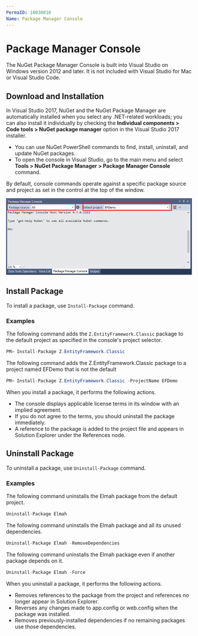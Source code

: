 ```yaml
---
PermaID: 10030010
Name: Package Manager Console
---
```


# Package Manager Console

The NuGet Package Manager Console is built into Visual Studio on Windows version 2012 and later. It is not included with Visual Studio for Mac or Visual Studio Code. 

## Download and Installation

In Visual Studio 2017, NuGet and the NuGet Package Manager are automatically installed when you select any .NET-related workloads; you can also install it individually by checking the **Individual components > Code tools > NuGet package manager** option in the Visual Studio 2017 installer.

 - You can use NuGet PowerShell commands to find, install, uninstall, and update NuGet packages. 
 - To open the console in Visual Studio, go to the main menu and select **Tools > NuGet Package Manager > Package Manager Console** command. 

By default, console commands operate against a specific package source and project as set in the control at the top of the window.

<img src="https://raw.githubusercontent.com/zzzprojects/nuget-tutorial/master/docs/images/package-manager-console.png">

## Install Package

To install a package, use `Install-Package` command.

### Examples

The following command adds the `Z.EntityFramework.Classic` package to the default project as specified in the console's project selector.
 
```csharp
PM> Install-Package Z.EntityFramework.Classic
```

The following command adds the Z.EntityFramework.Classic package to a project named EFDemo that is not the default

```csharp
PM> Install-Package Z.EntityFramework.Classic -ProjectName EFDemo
```

When you install a package, it performs the following actions.

 - The console displays applicable license terms in its window with an implied agreement. 
 - If you do not agree to the terms, you should uninstall the package immediately.
 - A reference to the package is added to the project file and appears in Solution Explorer under the References node.

## Uninstall Package

To uninstall a package, use `Uninstall-Package` command.

### Examples

The following command uninstalls the Elmah package from the default project.

```csharp
Uninstall-Package Elmah
```

The following command uninstalls the Elmah package and all its unused dependencies.

```csharp
Uninstall-Package Elmah -RemoveDependencies 
```

The following command uninstalls the Elmah package even if another package depends on it.

```csharp
Uninstall-Package Elmah -Force
```

When you uninstall a package, it performs the following actions.

 - Removes references to the package from the project and references no longer appear in Solution Explorer. 
 - Reverses any changes made to app.config or web.config when the package was installed.
 - Removes previously-installed dependencies if no remaining packages use those dependencies.
